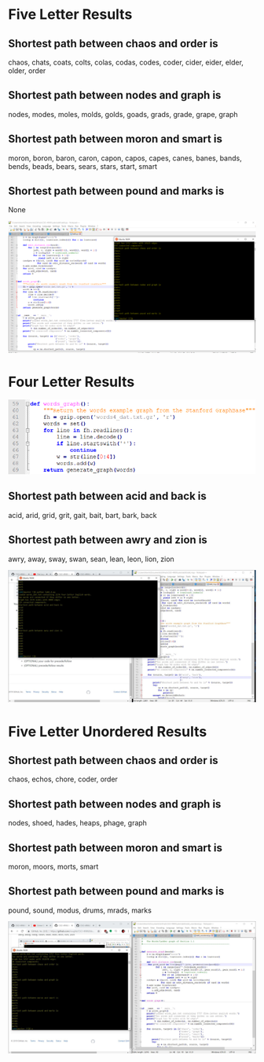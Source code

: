 # Five Letter Results

Shortest path between chaos and order is
-
chaos,
chats,
coats,
colts,
colas,
codas,
codes,
coder,
cider,
eider,
elder,
older,
order


Shortest path between nodes and graph is
-
nodes,
modes,
moles,
molds,
golds,
goads,
grads,
grade,
grape,
graph


Shortest path between moron and smart is
-
moron,
boron,
baron,
caron,
capon,
capos,
capes,
canes,
banes,
bands,
bends,
beads,
bears,
sears,
stars,
start,
smart


Shortest path between pound and marks is
-
None


![image](length5.jpg)




# Four Letter Results

![image](4wordcode.jpg)


Shortest path between acid and back is
-
acid,
arid,
grid,
grit,
gait,
bait,
bart,
bark,
back


Shortest path between awry and zion is
-
awry,
away,
sway,
swan,
sean,
lean,
leon,
lion,
zion



![image](length4.JPG)




# Five Letter Unordered Results

Shortest path between chaos and order is
-
chaos,
echos,
chore,
coder,
order

Shortest path between nodes and graph is
-
nodes,
shoed,
hades,
heaps,
phage,
graph

Shortest path between moron and smart is
-
moron,
moors,
morts,
smart

Shortest path between pound and marks is
-
pound,
sound,
modus,
drums,
mrads,
marks


![image](length5_unordered.jpg)


